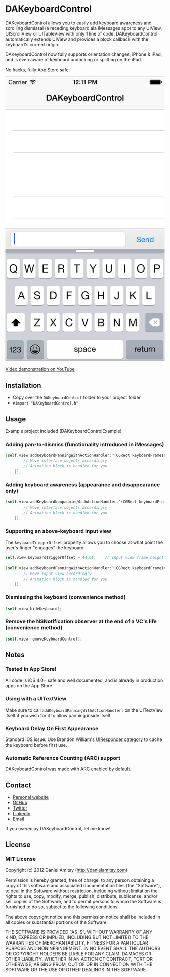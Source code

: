 # DAKeyboardControl

DAKeyboardControl allows you to easily add keyboard awareness and scrolling dismissal (a receding keyboard ala iMessages app) to any UIView, UIScrollView or UITableView with only 1 line of code. DAKeyboardControl automatically extends UIView and provides a block callback with the keyboard's current origin.

DAKeyboardControl now fully supports orientation changes, iPhone & iPad, and is even aware of keyboard undocking or splitting on the iPad.

No hacks, fully App Store safe.

![Screenshot](https://github.com/danielamitay/DAKeyboardControl/raw/master/screenshot.png)

[Video demonstration on YouTube](http://www.youtube.com/watch?v=J6GLro0cyDU)

## Installation

- Copy over the `DAKeyboardControl` folder to your project folder.
- `#import "DAKeyboardControl.h"`

## Usage

Example project included (DAKeyboardControlExample)

### Adding pan-to-dismiss (functionality introduced in iMessages)

```objective-c
[self.view addKeyboardPanningWithActionHandler:^(CGRect keyboardFrameInView) {
        // Move interface objects accordingly
		// Animation block is handled for you
    }];
```

### Adding keyboard awareness (appearance and disappearance only)

```objective-c
[self.view addKeyboardNonpanningWithActionHandler:^(CGRect keyboardFrameInView) {
        // Move interface objects accordingly
		// Animation block is handled for you
    }];
```

### Supporting an above-keyboard input view

The `keyboardTriggerOffset` property allows you to choose at what point the user's finger "engages" the keyboard.

```objective-c
self.view.keyboardTriggerOffset = 44.0f;	// Input view frame height

[self.view addKeyboardPanningWithActionHandler:^(CGRect keyboardFrameInView) {
        // Move input view accordingly
		// Animation block is handled for you
    }];
```

### Dismissing the keyboard (convenience method)

```objective-c
[self.view hideKeyboard];
```

### Remove the NSNotification observer at the end of a VC's life (convenience method)

```objective-c
[self.view removeKeyboardControl];
```

## Notes

### Tested in App Store!
All code is iOS 4.0+ safe and well documented, and is already in production apps on the App Store.

### Using with a UITextView
Make sure to call `addKeyboardPanningWithActionHandler:` on the UITextView itself if you wish for it to allow panning inside itself.

### Keyboard Delay On First Appearance
Standard iOS issue. Use Brandon William's [UIResponder category](https://github.com/mbrandonw/UIResponder-KeyboardCache) to cache the keyboard before first use.

### Automatic Reference Counting (ARC) support
DAKeyboardControl was made with ARC enabled by default.

## Contact

- [Personal website](http://danielamitay.com)
- [GitHub](http://github.com/danielamitay)
- [Twitter](http://twitter.com/danielamitay)
- [LinkedIn](http://www.linkedin.com/in/danielamitay)
- [Email](mailto:hello@danielamitay.com)

If you use/enjoy DAKeyboardControl, let me know!

## License

### MIT License

Copyright (c) 2012 Daniel Amitay (http://danielamitay.com)

Permission is hereby granted, free of charge, to any person obtaining a copy
of this software and associated documentation files (the "Software"), to deal
in the Software without restriction, including without limitation the rights
to use, copy, modify, merge, publish, distribute, sublicense, and/or sell
copies of the Software, and to permit persons to whom the Software is
furnished to do so, subject to the following conditions:

The above copyright notice and this permission notice shall be included in
all copies or substantial portions of the Software.

THE SOFTWARE IS PROVIDED "AS IS", WITHOUT WARRANTY OF ANY KIND, EXPRESS OR
IMPLIED, INCLUDING BUT NOT LIMITED TO THE WARRANTIES OF MERCHANTABILITY,
FITNESS FOR A PARTICULAR PURPOSE AND NONINFRINGEMENT. IN NO EVENT SHALL THE
AUTHORS OR COPYRIGHT HOLDERS BE LIABLE FOR ANY CLAIM, DAMAGES OR OTHER
LIABILITY, WHETHER IN AN ACTION OF CONTRACT, TORT OR OTHERWISE, ARISING FROM,
OUT OF OR IN CONNECTION WITH THE SOFTWARE OR THE USE OR OTHER DEALINGS IN
THE SOFTWARE.
